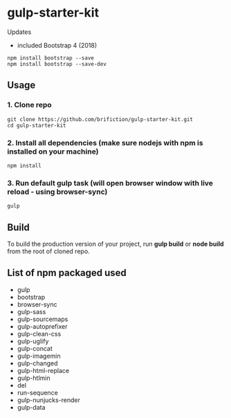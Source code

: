 # gulp-starter-kit

Updates
- included Bootstrap 4 (2018)
```
npm install bootstrap --save
npm install bootstrap --save-dev
```

## Usage

### 1. Clone repo
```
git clone https://github.com/brifiction/gulp-starter-kit.git
cd gulp-starter-kit
```

### 2. Install all dependencies (make sure nodejs with npm is installed on your machine)
```
npm install
```

### 3. Run default gulp task (will open browser window with live reload - using browser-sync)
```
gulp
```

## Build

To build the production version of your project, run __gulp build__ or __node build__ from the root of cloned repo.

## List of npm packaged used

- gulp
- bootstrap
- browser-sync
- gulp-sass
- gulp-sourcemaps
- gulp-autoprefixer
- gulp-clean-css
- gulp-uglify
- gulp-concat
- gulp-imagemin
- gulp-changed
- gulp-html-replace
- gulp-htlmin
- del
- run-sequence
- gulp-nunjucks-render
- gulp-data
